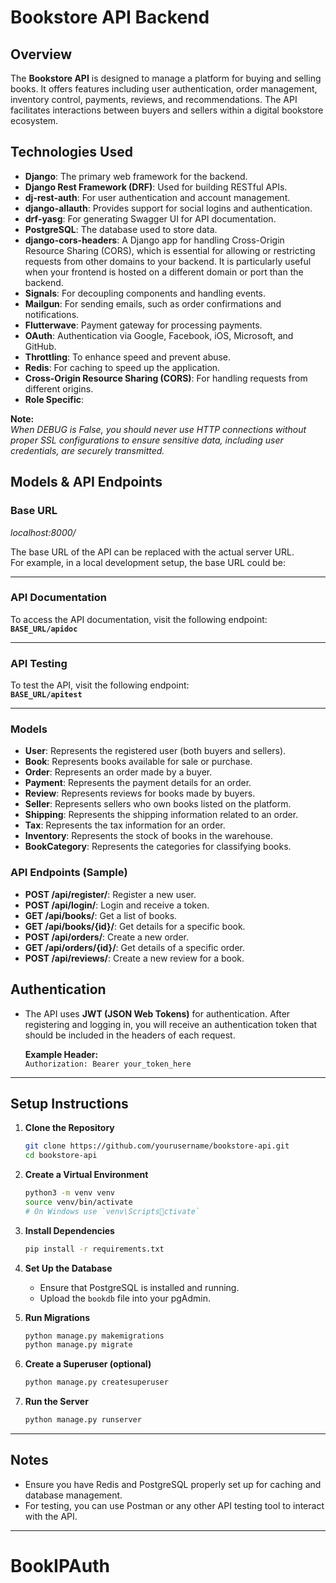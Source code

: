 
# Bookstore API Backend

## Overview

The **Bookstore API** is designed to manage a platform for buying and selling books. It offers features including user authentication, order management, inventory control, payments, reviews, and recommendations. The API facilitates interactions between buyers and sellers within a digital bookstore ecosystem.

## Technologies Used

- **Django**: The primary web framework for the backend.
- **Django Rest Framework (DRF)**: Used for building RESTful APIs.
- **dj-rest-auth**: For user authentication and account management.
- **django-allauth**: Provides support for social logins and authentication.
- **drf-yasg**: For generating Swagger UI for API documentation.
- **PostgreSQL**: The database used to store data.
- **django-cors-headers**: A Django app for handling Cross-Origin Resource Sharing (CORS), which is essential for allowing or restricting requests from other domains to your backend. It is particularly useful when your frontend is hosted on a different domain or port than the backend.
- **Signals**: For decoupling components and handling events.
- **Mailgun**: For sending emails, such as order confirmations and notifications.
- **Flutterwave**: Payment gateway for processing payments.
- **OAuth**: Authentication via Google, Facebook, iOS, Microsoft, and GitHub.
- **Throttling**: To enhance speed and prevent abuse.
- **Redis**: For caching to speed up the application.
- **Cross-Origin Resource Sharing (CORS)**: For handling requests from different origins.
- **Role Specific**:

**Note:**  
*When DEBUG is False, you should never use HTTP connections without proper SSL configurations to ensure sensitive data, including user credentials, are securely transmitted.*

## Models & API Endpoints

### Base URL

*localhost:8000/*

The base URL of the API can be replaced with the actual server URL.  
For example, in a local development setup, the base URL could be:

---

### API Documentation

To access the API documentation, visit the following endpoint:  
**`BASE_URL/apidoc`**

---

### API Testing

To test the API, visit the following endpoint:  
**`BASE_URL/apitest`**

---

### Models

- **User**: Represents the registered user (both buyers and sellers).
- **Book**: Represents books available for sale or purchase.
- **Order**: Represents an order made by a buyer.
- **Payment**: Represents the payment details for an order.
- **Review**: Represents reviews for books made by buyers.
- **Seller**: Represents sellers who own books listed on the platform.
- **Shipping**: Represents the shipping information related to an order.
- **Tax**: Represents the tax information for an order.
- **Inventory**: Represents the stock of books in the warehouse.
- **BookCategory**: Represents the categories for classifying books.

### API Endpoints (Sample)

- **POST /api/register/**: Register a new user.
- **POST /api/login/**: Login and receive a token.
- **GET /api/books/**: Get a list of books.
- **GET /api/books/{id}/**: Get details for a specific book.
- **POST /api/orders/**: Create a new order.
- **GET /api/orders/{id}/**: Get details of a specific order.
- **POST /api/reviews/**: Create a new review for a book.

## Authentication

- The API uses **JWT (JSON Web Tokens)** for authentication. After registering and logging in, you will receive an authentication token that should be included in the headers of each request.
  
  **Example Header:**  
  `Authorization: Bearer your_token_here`

---

## Setup Instructions

1. **Clone the Repository**  
   ```bash
   git clone https://github.com/yourusername/bookstore-api.git
   cd bookstore-api
   ```

2. **Create a Virtual Environment**  
   ```bash
   python3 -m venv venv
   source venv/bin/activate  
   # On Windows use `venv\Scriptsctivate`
   ```

3. **Install Dependencies**  
   ```bash
   pip install -r requirements.txt
   ```

4. **Set Up the Database**  
   - Ensure that PostgreSQL is installed and running.
   - Upload the `bookdb` file into your pgAdmin.

5. **Run Migrations**  
   ```bash
   python manage.py makemigrations
   python manage.py migrate
   ```

6. **Create a Superuser (optional)**  
   ```bash
   python manage.py createsuperuser
   ```

7. **Run the Server**  
   ```bash
   python manage.py runserver
   ```

---

## Notes

- Ensure you have Redis and PostgreSQL properly set up for caching and database management.
- For testing, you can use Postman or any other API testing tool to interact with the API.

---

# BookIPAuth
